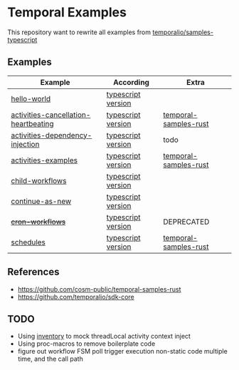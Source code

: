 # Temporal Examples

This repository want to rewrite all examples
from [temporalio/samples-typescript](https://github.com/temporalio/samples-typescript)

## Examples

| Example                                                                        | According                                                                                                             | Extra                                                                                                                                                            |
|--------------------------------------------------------------------------------|-----------------------------------------------------------------------------------------------------------------------|------------------------------------------------------------------------------------------------------------------------------------------------------------------|
| [hello-world](./hello-world)                                                   | [typescript version](https://github.com/temporalio/samples-typescript/tree/main/hello-world)                          |                                                                                                                                                                  |
| [activities-cancellation-heartbeating](./activities-cancellation-heartbeating) | [typescript version](https://github.com/temporalio/samples-typescript/tree/main/activities-cancellation-heartbeating) | [temporal-samples-rust](https://github.com/cosm-public/temporal-samples-rust/tree/45eb692928195c1cd3325942277792f21ab86715/activities-cancellation-heartbeating) |
| [activities-dependency-injection](./activities-dependency-injection)           | [typescript version](https://github.com/temporalio/samples-typescript/tree/main/activities-dependency-injection)      | todo                                                                                                                                                             |
| [activities-examples](./activities-examples)                                   | [typescript version](https://github.com/temporalio/samples-typescript/tree/main/activities-examples)                  | [temporal-samples-rust](https://github.com/cosm-public/temporal-samples-rust/tree/45eb692928195c1cd3325942277792f21ab86715/activities-examples)                  |
| [child-workflows](./child-workflows)                                           | [typescript version](https://github.com/temporalio/samples-typescript/tree/main/child-workflows)                      |                                                                                                                                                                  |
| [continue-as-new](./continue-as-new)                                           | [typescript version](https://github.com/temporalio/samples-typescript/tree/main/continue-as-new)                      |                                                                                                                                                                  |
| [~~cron-workflows~~](./cron-workflows)                                         | [typescript version](https://github.com/temporalio/samples-typescript/tree/main/cron-workflows)                       | DEPRECATED                                                                                                                                                       |
| [schedules](./schedules)                                                       | [typescript version](https://github.com/temporalio/samples-typescript/tree/main/schedules)                            | [temporal-samples-rust](https://github.com/cosm-public/temporal-samples-rust/tree/45eb692928195c1cd3325942277792f21ab86715/schedules)                            |

## References

- https://github.com/cosm-public/temporal-samples-rust
- https://github.com/temporalio/sdk-core

## TODO

- Using [inventory](https://github.com/dtolnay/inventory) to mock threadLocal activity context
  inject
- Using proc-macros to remove boilerplate code
- figure out workflow FSM poll trigger execution non-static code multiple time, and the call path
